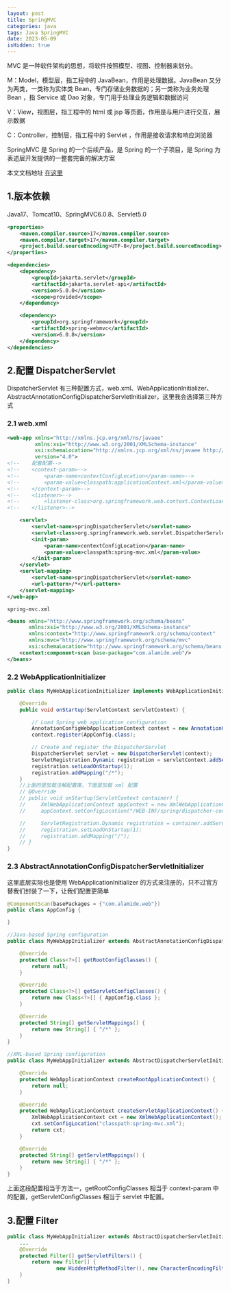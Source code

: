 ```yaml
---
layout: post
title: SpringMVC 
categories: java
tags: Java SpringMVC
date: 2023-05-09
isHidden: true
---
```

MVC 是一种软件架构的思想，将软件按照模型、视图、控制器来划分。

M：Model，模型层，指工程中的 JavaBean，作用是处理数据。JavaBean 又分为两类，一类称为实体类 Bean，专门存储业务数据的；另一类称为业务处理 Bean ，指     Service 或 Dao 对象，专门用于处理业务逻辑和数据访问

V：View，视图层，指工程中的 html 或 jsp 等页面，作用是与用户进行交互，展示数据

C：Controller，控制层，指工程中的 Servlet ，作用是接收请求和响应浏览器

SpringMVC 是 Spring 的一个后续产品，是 Spring 的一个子项目，是 Spring 为表述层开发提供的一整套完备的解决方案

本文文档地址 [在这里](https://docs.spring.io/spring-framework/docs/current/reference/html/web.html#mvc)
<!--more-->
## 1.版本依赖
Java17、Tomcat10、SpringMVC6.0.8、Servlet5.0
```xml
<properties>
    <maven.compiler.source>17</maven.compiler.source>
    <maven.compiler.target>17</maven.compiler.target>
    <project.build.sourceEncoding>UTF-8</project.build.sourceEncoding>
</properties>

<dependencies>
    <dependency>
        <groupId>jakarta.servlet</groupId>
        <artifactId>jakarta.servlet-api</artifactId>
        <version>5.0.0</version>
        <scope>provided</scope>
    </dependency>

    <dependency>
        <groupId>org.springframework</groupId>
        <artifactId>spring-webmvc</artifactId>
        <version>6.0.8</version>
    </dependency>
</dependencies>
```

## 2.配置 DispatcherServlet
DispatcherServlet 有三种配置方式，web.xml、WebApplicationInitializer、AbstractAnnotationConfigDispatcherServletInitializer，这里我会选择第三种方式
### 2.1 web.xml
```xml
<web-app xmlns="http://xmlns.jcp.org/xml/ns/javaee"
         xmlns:xsi="http://www.w3.org/2001/XMLSchema-instance"
         xsi:schemaLocation="http://xmlns.jcp.org/xml/ns/javaee http://xmlns.jcp.org/xml/ns/javaee/web-app_4_0.xsd"
         version="4.0">
<!--    配套配置-->
<!--    <context-param>-->
<!--        <param-name>contextConfigLocation</param-name>-->
<!--        <param-value>classpath:applicationContext.xml</param-value>-->
<!--    </context-param>-->
<!--    <listener>-->
<!--        <listener-class>org.springframework.web.context.ContextLoaderListener</listener-class>-->
<!--    </listener>-->

    <servlet>
        <servlet-name>springDispatcherServlet</servlet-name>
        <servlet-class>org.springframework.web.servlet.DispatcherServlet</servlet-class>
        <init-param>
            <param-name>contextConfigLocation</param-name>
            <param-value>classpath:spring-mvc.xml</param-value>
        </init-param>
    </servlet>
    <servlet-mapping>
        <servlet-name>springDispatcherServlet</servlet-name>
        <url-pattern>/*</url-pattern>
    </servlet-mapping>
</web-app>
```

`spring-mvc.xml`

```xml
<beans xmlns="http://www.springframework.org/schema/beans"
       xmlns:xsi="http://www.w3.org/2001/XMLSchema-instance"
       xmlns:context="http://www.springframework.org/schema/context"
       xmlns:mvc="http://www.springframework.org/schema/mvc"
       xsi:schemaLocation="http://www.springframework.org/schema/beans http://www.springframework.org/schema/beans/spring-beans.xsd http://www.springframework.org/schema/context https://www.springframework.org/schema/context/spring-context.xsd http://www.springframework.org/schema/mvc https://www.springframework.org/schema/mvc/spring-mvc.xsd">
    <context:component-scan base-package="com.alamide.web"/>
</beans>
```

### 2.2 WebApplicationInitializer
```java
public class MyWebApplicationInitializer implements WebApplicationInitializer {

    @Override
    public void onStartup(ServletContext servletContext) {

        // Load Spring web application configuration
        AnnotationConfigWebApplicationContext context = new AnnotationConfigWebApplicationContext();
        context.register(AppConfig.class);

        // Create and register the DispatcherServlet
        DispatcherServlet servlet = new DispatcherServlet(context);
        ServletRegistration.Dynamic registration = servletContext.addServlet("app", servlet);
        registration.setLoadOnStartup(1);
        registration.addMapping("/*");
    }
    //上面的是加载注解配置类，下面是加载 xml 配置 
    // @Override
    // public void onStartup(ServletContext container) {
    //     XmlWebApplicationContext appContext = new XmlWebApplicationContext();
    //     appContext.setConfigLocation("/WEB-INF/spring/dispatcher-config.xml");

    //     ServletRegistration.Dynamic registration = container.addServlet("dispatcher", new DispatcherServlet(appContext));
    //     registration.setLoadOnStartup(1);
    //     registration.addMapping("/");
    // }
}
```

### 2.3 AbstractAnnotationConfigDispatcherServletInitializer
这里底层实际也是使用 WebApplicationInitializer 的方式来注册的，只不过官方替我们封装了一下，让我们配置更简单
```java
@ComponentScan(basePackages = {"com.alamide.web"})
public class AppConfig {

}

//Java-based Spring configuration
public class MyWebAppInitializer extends AbstractAnnotationConfigDispatcherServletInitializer {

    @Override
    protected Class<?>[] getRootConfigClasses() {
        return null;
    }

    @Override
    protected Class<?>[] getServletConfigClasses() {
        return new Class<?>[] { AppConfig.class };
    }

    @Override
    protected String[] getServletMappings() {
        return new String[] { "/*" };
    }
}

//XML-based Spring configuration
public class MyWebAppInitializer extends AbstractDispatcherServletInitializer {

    @Override
    protected WebApplicationContext createRootApplicationContext() {
        return null;
    }

    @Override
    protected WebApplicationContext createServletApplicationContext() {
        XmlWebApplicationContext cxt = new XmlWebApplicationContext();
        cxt.setConfigLocation("classpath:spring-mvc.xml");
        return cxt;
    }

    @Override
    protected String[] getServletMappings() {
        return new String[] { "/*" };
    }
}
```

上面这段配置相当于方法一，getRootConfigClasses 相当于 context-param 中的配置，getServletConfigClasses 相当于 servlet 中配置。

## 3.配置 Filter
```java
public class MyWebAppInitializer extends AbstractDispatcherServletInitializer {
    ...
    @Override
    protected Filter[] getServletFilters() {
        return new Filter[] {
                new HiddenHttpMethodFilter(), new CharacterEncodingFilter() };
    }
}
```



